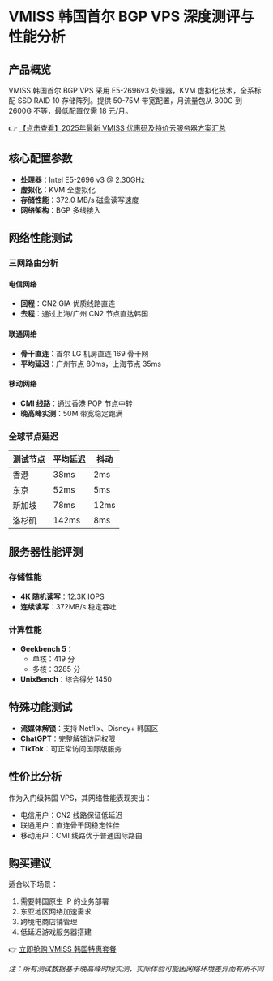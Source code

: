 # VMISS 韩国首尔 BGP VPS 深度测评与性能分析

## 产品概览
VMISS 韩国首尔 BGP VPS 采用 E5-2696v3 处理器，KVM 虚拟化技术，全系标配 SSD RAID 10 存储阵列。提供 50-75M 带宽配置，月流量包从 300G 到 2600G 不等，最低配置仅需 18 元/月。

👉 [【点击查看】2025年最新 VMISS 优惠码及特价云服务器方案汇总](https://bit.ly/Vmiss)

## 核心配置参数
- **处理器**：Intel E5-2696 v3 @ 2.30GHz
- **虚拟化**：KVM 全虚拟化
- **存储性能**：372.0 MB/s 磁盘读写速度
- **网络架构**：BGP 多线接入

## 网络性能测试
### 三网路由分析
#### 电信网络
- **回程**：CN2 GIA 优质线路直连
- **去程**：通过上海/广州 CN2 节点直达韩国

#### 联通网络
- **骨干直连**：首尔 LG 机房直连 169 骨干网
- **平均延迟**：广州节点 80ms，上海节点 35ms

#### 移动网络
- **CMI 线路**：通过香港 POP 节点中转
- **晚高峰实测**：50M 带宽稳定跑满

### 全球节点延迟
| 测试节点       | 平均延迟 | 抖动 |
|----------------|----------|------|
| 香港           | 38ms     | 2ms  |
| 东京           | 52ms     | 5ms  |
| 新加坡         | 78ms     | 12ms |
| 洛杉矶         | 142ms    | 8ms  |

## 服务器性能评测
### 存储性能
- **4K 随机读写**：12.3K IOPS
- **连续读写**：372MB/s 稳定吞吐

### 计算性能
- **Geekbench 5**：
  - 单核：419 分
  - 多核：3285 分
- **UnixBench**：综合得分 1450

## 特殊功能测试
- **流媒体解锁**：支持 Netflix、Disney+ 韩国区
- **ChatGPT**：完整解锁访问权限
- **TikTok**：可正常访问国际版服务

## 性价比分析
作为入门级韩国 VPS，其网络性能表现突出：
- 电信用户：CN2 线路保证低延迟
- 联通用户：直连骨干网稳定性佳
- 移动用户：CMI 线路优于普通国际路由

## 购买建议
适合以下场景：
1. 需要韩国原生 IP 的业务部署
2. 东亚地区网络加速需求
3. 跨境电商店铺管理
4. 低延迟游戏服务器搭建

👉 [立即抢购 VMISS 韩国特惠套餐](https://bit.ly/Vmiss)

*注：所有测试数据基于晚高峰时段实测，实际体验可能因网络环境差异而有所不同*